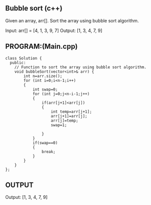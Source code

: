 ## Bubble sort (c++)
Given an array, arr[]. Sort the array using bubble sort algorithm.

Input: arr[] = [4, 1, 3, 9, 7]
Output: [1, 3, 4, 7, 9]

## PROGRAM:(Main.cpp)
```
class Solution {
  public:
    // Function to sort the array using bubble sort algorithm.
    void bubbleSort(vector<int>& arr) {
        int n=arr.size();
        for (int i=0;i<n-1;i++)
        {
            int swap=0;
            for (int j=0;j<n-i-1;j++)
            {
                if(arr[j+1]<arr[j])
                {
                    int temp=arr[j+1];
                    arr[j+1]=arr[j];
                    arr[j]=temp;
                    swap=1;
                   
                }
            }
            if(swap==0)
            {
                break;
            }
        }
    }
};
```

## OUTPUT
Output: [1, 3, 4, 7, 9]
